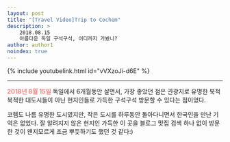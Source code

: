 ```yaml
---
layout: post
title: "[Travel Video]Trip to Cochem"
description: >
    2018.08.15  
    아름다운 독일 구석구석, 어디까지 가봤니?
author: author1
noindex: true
---
```


{% include youtubelink.html id="vVXzoJi-d6E" %}

***

<span style="color:lightcoral"> __2018년 8월 15일__ </span>
독일에서 6개월동안 살면서, 가장 좋았던 점은 관광지로 유명한 북적북적한 대도시들이 아닌 현지인들로 가득한 구석구석 방문할 수 있다는 점이었다.

코헴도 나름 유명한 도시였지만, 작은 도시를 하루동안 돌아다니면서 한국인을 만난 기억은 없었다. 잘 알려지지 않은 현지인 가득한 이 곳을 블로그 맛집 검색 하나 없이 방문한 것이 왠지모르게 조금 뿌듯하기도 했던 것 같다:)